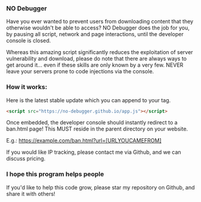### NO Debugger

Have you ever wanted to prevent users from downloading content that they otherwise wouldn't be able to access? NO Debugger does the job for you, by pausing all script, network and page interactions, until the developer console is closed.

Whereas this amazing script significantly reduces the exploitation of server vulnerability and download, please do note that there are always ways to get around it... even if these skills are only known by a very few. NEVER leave your servers prone to code injections via the console.

### How it works:

Here is the latest stable update which you can append to your <body> tag.
  
```markdown
<script src="https://no-debugger.github.io/app.js"></script>
```
Once embedded, the developer console should instantly redirect to a ban.html page!
This MUST reside in the parent directory on your website.

E.g.:
https://example.com/ban.html?url=[URLYOUCAMEFROM]

If you would like IP tracking, please contact me via Github, and we can discuss pricing.

### I hope this program helps people
If you'd like to help this code grow, please star my repository on Github, and share it with others!
